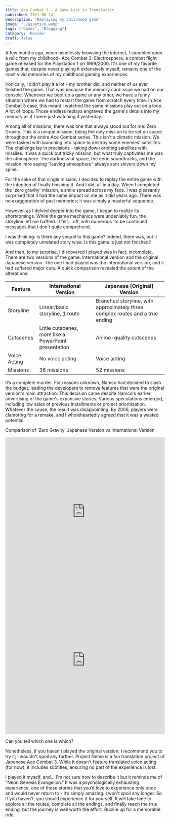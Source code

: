 ```yaml
---
title: Ace Combat 3 - A Game Lost in Translation
published: 2021-06-24
description: 'Replaying my childhood game'
image: "./assets/0.webp"
tags: ["Games", "Blogging"]
category: 'Review'
draft: false 
---
```


A few months ago, when mindlessly browsing the internet, I stumbled upon a relic from my childhood- Ace Combat 3: Electrosphere, a combat flight game released for the Playstation 1 on 1999/2000. It's one of my favorite games that, despite never playing it extensively myself, remains one of the most vivid memories of my childhood gaming experiences.

Ironically, I didn’t play it a lot - my brother did, and neither of us ever finished the game. That was because the memory card issue we had on our console. Whenever we boot up a game or any other, we have a funny situation where we had to restart the game from scratch every time. In Ace Combat 3 case, this meant I watched the same missions play out on a loop. A lot of loops. Those endless replays engraved the game's details into my memory as if I were just watching it yesterday.

Among all of missions, there was one that always stood out for me: Zero Gravity. This is a unique mission, being the only mission to be set on space throughout the entire Ace Combat series. This isn't a climatic mission. We were tasked with launching into space to destroy some enemies’ satellites. The challenge lay in precisions - taking down orbiting satellites with missiles. It was a quick but tricky mission, but what truly captivates me was the atmosphere. The darkness of space, the eerie soundtracks, and the mission intro saying "leaving atmosphere" always sent shivers down my spine.

For the sake of that single mission, I decided to replay the entire game with the intention of finally finishing it. And I did, all in a day. When I completed the 'zero gravity' mission, a smile spread across my face. I was pleasantly surprised that it had the same impact on me as it did years ago. There was no exaggeration of past memories; it was simply a masterful sequence.

However, as I delved deeper into the game, I began to realize its shortcomings. While the game mechanics were undeniably fun, the storyline left me baffled. It felt... off, with numerous 'to be continued' messages that I don't quite comprehend. 

I was thinking: Is there any sequel to this game? Indeed, there was, but it was completely unrelated story wise. Is this game is just not finished?

And then, to my surprise, I discovered I played was in fact, incomplete. There are two versions of the game: International version and the original Japanese version. The one I had played was the international version, and it had suffered major cuts. A quick comparison revealed the extent of the alterations:

| Feature | International Version | Japanese [Original] Version |
|---------|----------------------|----------------------------|
| Storyline | Linear/basic storyline, 1 route | Branched storyline, with approximately three complex routes and a true ending |
| Cutscenes | Little cutscenes, more like a PowerPoint presentation | Anime-quality cutscenes |
| Voice Acting | No voice acting | Voice acting |
| Missions | 36 missions | 52 missions |

It’s a complete murder. For reasons unknown, Namco had decided to slash the budget, leading the developers to remove features that were the original version's main attraction. This decision came despite Namco's earlier advertising of the game's expansive stories. Various speculations emerged, including low sales of previous installments or project prioritization. Whatever the cause, the result was disappointing. By 2006, players were clamoring for a remake, and I wholeheartedly agreed that it was a wasted potential.

Comparison of ‘Zero Gravity’ Japanese Version vs International Version

<iframe width="100%" height="468" src="https://www.youtube.com/embed/6-DZuWhV9v8?si=LYgrsdA7brsPTMJr" title="YouTube video player" frameborder="0" allowfullscreen></iframe>

<iframe width="100%" height="468" src="https://www.youtube.com/embed/KK7G6dKqVUg?si=ylBF3ozyezprPc6B" title="YouTube video player" frameborder="0" allowfullscreen></iframe>

Can you tell which one is which?

Nonetheless, if you haven’t played the original version, I recommend you to try it; I wouldn't spoil any further. Project Nemo is a fan translation project of Japanese Ace Combat 3. While it doesn't feature translated voice acting (for now), it includes subtitles, ensuring no part of the experience is lost.

I played it myself, and... I'm not sure how to describe it but it reminds me of "Neon Genesis Evangelion." It was a psychologically exhausting experience, one of those stories that you’d love to experience only once and would never return to - it’s simply amazing. I won't spoil any longer. So if you haven't, you should experience it for yourself. It will take time to explore all the routes, complete all the endings, and finally reach the true ending, but the journey is well worth the effort. Buckle up for a memorable ride.
